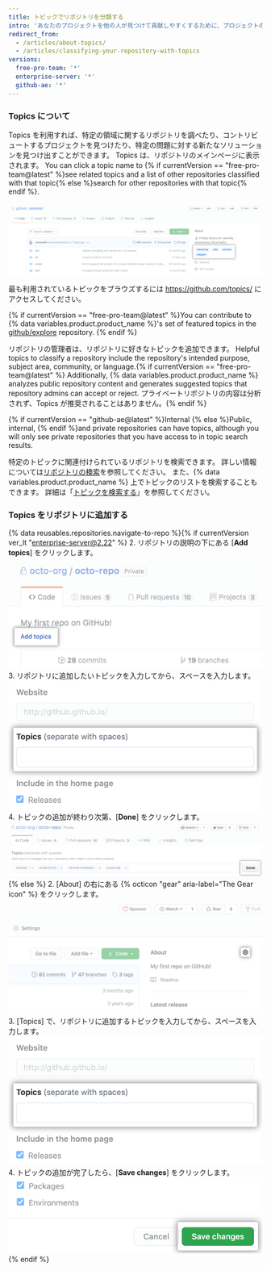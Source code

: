 ```yaml
---
title: トピックでリポジトリを分類する
intro: 'あなたのプロジェクトを他の人が見つけて貢献しやすくするために、プロジェクトの目的、分野、主催グループなどの、リポジトリに関するトピックを追加できます。'
redirect_from:
  - /articles/about-topics/
  - /articles/classifying-your-repository-with-topics
versions:
  free-pro-team: '*'
  enterprise-server: '*'
  github-ae: '*'
---
```


### Topics について

Topics を利用すれば、特定の領域に関するリポジトリを調べたり、コントリビュートするプロジェクトを見つけたり、特定の問題に対する新たなソリューションを見つけ出すことができます。 Topics は、リポジトリのメインページに表示されます。 You can click a topic name to {% if currentVersion == "free-pro-team@latest" %}see related topics and a list of other repositories classified with that topic{% else %}search for other repositories with that topic{% endif %}.

![Topics を表示しているテストリポジトリのメインページ](/assets/images/help/repository/os-repo-with-topics.png)

最も利用されているトピックをブラウズするには https://github.com/topics/ にアクセスしてください。

{% if currentVersion == "free-pro-team@latest" %}You can contribute to {% data variables.product.product_name %}'s set of featured topics in the [github/explore](https://github.com/github/explore) repository. {% endif %}

リポジトリの管理者は、リポジトリに好きなトピックを追加できます。 Helpful topics to classify a repository include the repository's intended purpose, subject area, community, or language.{% if currentVersion == "free-pro-team@latest" %} Additionally, {% data variables.product.product_name %} analyzes public repository content and generates suggested topics that repository admins can accept or reject. プライベートリポジトリの内容は分析されず、Topics が推奨されることはありません。{% endif %}

{% if currentVersion == "github-ae@latest" %}Internal {% else %}Public, internal, {% endif %}and private repositories can have topics, although you will only see private repositories that you have access to in topic search results.

特定のトピックに関連付けられているリポジトリを検索できます。 詳しい情報については[リポジトリの検索](/articles/searching-for-repositories#search-by-topic)を参照してください。 また、{% data variables.product.product_name %} 上でトピックのリストを検索することもできます。 詳細は「[トピックを検索する](/articles/searching-topics)」を参照してください。

### Topics をリポジトリに追加する

{% data reusables.repositories.navigate-to-repo %}{% if currentVersion ver_lt "enterprise-server@2.22" %}
2. リポジトリの説明の下にある [**Add topics**] をクリックします。 ![リポジトリのメインページにトピックリンクを追加](/assets/images/help/repository/add-topics-link.png)
3. リポジトリに追加したいトピックを入力してから、スペースを入力します。 ![トピックの入力フォーム](/assets/images/help/repository/add-topic-form.png)
4. トピックの追加が終わり次第、[**Done**] をクリックします。 ![トピックのリストと [Done] ボタンが表示されているフォーム](/assets/images/help/repository/add-topics-done-button.png)
{% else %}
2. [About] の右にある {% octicon "gear" aria-label="The Gear icon" %} をクリックします。 ![リポジトリのメイン ページにある歯車アイコン](/assets/images/help/repository/edit-repository-details-gear.png)
3. [Topics] で、リポジトリに追加するトピックを入力してから、スペースを入力します。 ![トピックの入力フォーム](/assets/images/help/repository/add-topic-form.png)
4. トピックの追加が完了したら、[**Save changes**] をクリックします。 ![[Save changes] の [Edit repository details] ボタン](/assets/images/help/repository/edit-repository-details-save-changes-button.png)
{% endif %}

